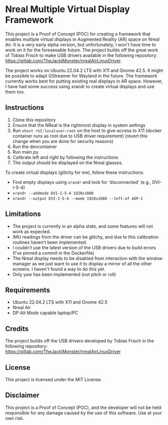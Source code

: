 # Nreal Multiple Virtual Display Framework

This project is a Proof of Concept (POC) for creating a framework that enables multiple virtual displays in Augmented Reality (AR) space on Nreal Air. It is a very early alpha version, but unfortunately, I won't have time to work on it for the foreseeable future. The project builds off the great work of Tobias Frisch to make USB drivers available in the following repository: https://gitlab.com/TheJackiMonster/nrealAirLinuxDriver.

The project works on Ubuntu 22.04.2 LTS with X11 and Gnome 42.5. It might be possible to adapt GStreamer for Wayland in the future.  The framework currently works best for putting existing real displays in AR space. However, I have had some success using xrandr to create virtual displays and use them too.

## Instructions
1. Clone this repository 
2. Ensure that the NReal is the rightmost display in system settings
3. Run `xhost +SI:localuser:root` on the host to give access to X11 (docker container runs as root due to USB driver requirement) (revert this change when you are done for security reasons)
4. Run the devcontainer
5. Run main.py
6. Calibrate left and right by following the instructions 
7. The output should be displayed on the Nreal glasses.

To create virtual displays (glitchy for me), follow these instructions:

- Find empty displays using `xrandr` and look for 'disconnected' (e.g., DVI-I-5-4)
- `xrandr --addmode DVI-I-5-4 1920x1080`
- `xrandr --output DVI-I-5-4 --mode 1920x1080 --left-of eDP-1`

## Limitations
- The project is currently in an alpha state, and some features will not work as expected. 
- IMU readings from the driver can be glitchy, and due to this calibration routines haven't been implemented.
- I couldn't use the latest version of the USB drivers due to build errors (I've pinned a commit in the Dockerfile)
- The Nreal display needs to be disabled from interaction with the window manager as we just want to use it to display a mirror of all the other screens. I haven't found a way to do this yet.
- Only yaw has been implemented (not pitch or roll)

## Requirements
- Ubuntu 22.04.2 LTS with X11 and Gnome 42.5
- Nreal Air
- DP Alt Mode capable laptop/PC

## Credits
The project builds off the USB drivers developed by Tobias Frisch in the following repository: https://gitlab.com/TheJackiMonster/nrealAirLinuxDriver

## License
This project is licensed under the MIT License.

## Disclaimer
This project is a Proof of Concept (POC), and the developer will not be held responsible for any damage caused by the use of this software. Use at your own risk.

